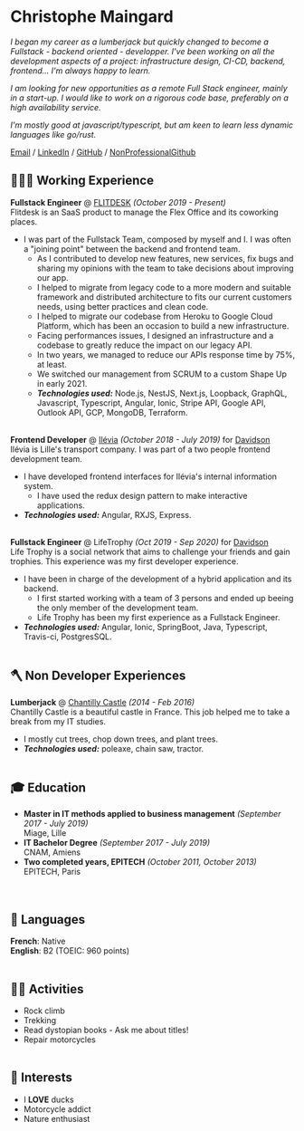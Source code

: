 # Christophe Maingard

_I began my career as a lumberjack but quickly changed to become a Fullstack - backend oriented - developper. I've been working on all the development aspects of a project: infrastructure design, CI-CD, backend, frontend... I'm always happy to learn._

_I am looking for new opportunities as a remote Full Stack engineer, mainly in a start-up. I would like to work on a rigorous code base, preferably on a high availability service._

_I'm mostly good at javascript/typescript, but am keen to learn less dynamic languages like go/rust._ <br>

[Email](mailto:christophe.maingard@epitech.eu) / [LinkedIn](https://www.linkedin.com/in/christophe-maingard-577879181/) / [GitHub](https://github.com/ChristopheMaingard/) / [NonProfessionalGithub](https://github.com/TocheVoronwe/)

## 🧑🏻‍💻 Working Experience

**Fullstack Engineer** @ [FLITDESK](https://flitdesk.com/) _(October 2019 - Present)_ <br>
Flitdesk is an SaaS product to manage the Flex Office and its coworking places.
- I was part of the Fullstack Team, composed by myself and I. I was often a "joining point" between the backend and frontend team.
  - As I contributed to develop new features, new services, fix bugs and sharing my opinions with the team to take decisions about improving our app.
  - I helped to migrate from legacy code to a more modern and suitable framework and distributed architecture to fits our current customers needs, using better practices and clean code.
  - I helped to migrate our codebase from Heroku to Google Cloud Platform, which has been an occasion to build a new infrastructure.
  - Facing performances issues, I designed an infrastructure and a codebase to greatly reduce the impact on our legacy API.
  - In two years, we managed to reduce our APIs response time by 75%, at least.
  - We switched our management from SCRUM to a custom Shape Up in early 2021.
  - **_Technologies used:_** Node.js, NestJS, Next.js, Loopback, GraphQL, Javascript, Typescript, Angular, Ionic, Stripe API, Google API, Outlook API, GCP, MongoDB, Terraform.<br><br>

**Frontend Developer** @ [Ilévia](https://ilevia.fr/) _(October 2018 - July 2019)_ for [Davidson](https://davidson.fr) <br>
Ilévia is Lille's transport company. I was part of a two people frontend development team.
- I have developed frontend interfaces for Ilévia's internal information system.
  - I have used the redux design pattern to make interactive applications.
- **_Technologies used:_** Angular, RXJS, Express.
  <br><br>

**Fullstack Engineer** @ LifeTrophy _(Oct 2019 - Sep 2020)_ for [Davidson](https://davidson.fr) <br>
Life Trophy is a social network that aims to challenge your friends and gain trophies. This experience was my first developer experience.
- I have been in charge of the development of a hybrid application and its backend.
  - I first started working with a team of 3 persons and ended up beeing the only member of the development team.
  - Life Trophy has been my first experience as a Fullstack Engineer.
- **_Technologies used:_** Angular, Ionic, SpringBoot, Java, Typescript, Travis-ci, PostgresSQL.
  <br><br>

## 🪓 Non Developer Experiences

**Lumberjack** @ [Chantilly Castle](https://www.chateaudechantilly.fr/) _(2014 - Feb 2016)_ <br>
Chantilly Castle is a beautiful castle in France. This job helped me to take a break from my IT studies.
- I mostly cut trees, chop down trees, and plant trees.
- **_Technologies used:_** poleaxe, chain saw, tractor.
  <br><br>

## 🎓 Education
- **Master in IT methods applied to business management** _(September 2017 - July 2019)_
  <br>Miage, Lille<br>
- **IT Bachelor Degree** _(September 2017 - July 2019)_
  <br>CNAM, Amiens<br>
- **Two completed years, EPITECH** _(October 2011, October 2013)_
  <br>EPITECH, Paris<br>
  <br><br>

## 💬 Languages

**French**: Native <br>
**English**: B2 (TOEIC: 960 points)
<br><br>

## 🧗🏻 Activities
- Rock climb
- Trekking
- Read dystopian books - Ask me about titles!
- Repair motorcycles
  <br><br>

## 🦆 Interests
- I **LOVE** ducks
- Motorcycle addict
- Nature enthusiast
  <br><br>
